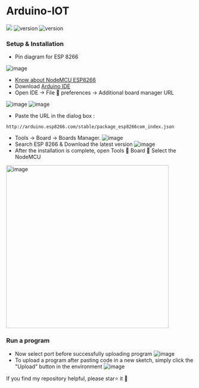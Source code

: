 # Arduino-IOT
 ![](https://img.shields.io/circleci/project/github/badges/shields/master)         ![version](https://img.shields.io/badge/version-1.4-blue) ![version](https://img.shields.io/badge/Embedded-C-100%-blue)

### Setup & Installation
- Pin diagram for ESP 8266
  
 ![image](https://i.pinimg.com/originals/8c/9d/a0/8c9da080e2bc1e5ff88d585712749caf.jpg)
- [Know about NodeMCU ESP8266](https://www.make-it.ca/nodemcu-details-specifications/)
- Download [Arduino IDE](https://www.arduino.cc/en/software/)
- Open IDE -> File  preferences -> Additional board manager URL
  
 ![image](https://europe1.discourse-cdn.com/arduino/original/4X/e/d/6/ed6590ef0443cdb9736ee2f24cbc6e8886d46b72.png)
 ![image](https://europe1.discourse-cdn.com/arduino/original/4X/6/9/9/699525237162570c9ad6fb6b2a1cea9d0a002663.png)
-  Paste the URL in the dialog box :
  ```
http://arduino.esp8266.com/stable/package_esp8266com_index.json
```
-  Tools -> Board -> Boards Manager.
  ![image](https://i0.wp.com/randomnerdtutorials.com/wp-content/uploads/2019/07/Install-ESP8266-Board-add-on-in-Arduino-IDE-open-boards-manager.png?resize=671%2C336&quality=100&strip=all&ssl=1)
-  Search ESP 8266 & Download the latest version
  ![image](https://europe1.discourse-cdn.com/arduino/optimized/4X/7/7/1/771e9e169135ab9d10fb5c7fd46bbe1f2304c6af_2_690x396.jpeg)
-  After the installation is complete, open Tools  Board  Select the NodeMCU
  <img width="436" alt="image" src="https://github.com/KhushiiAgarwal/Arduino-IOT/assets/99123453/0817cf57-634e-4747-ac30-28c021e6607d">

  
 ### Run a program
-  Now select port before successfully uploading program
  ![image](https://www.arduino.cc/wiki/static/bdbab2533752dbb0a6d18c02adeca0a0/4b190/UNO_Port.jpg)
-  To upload a program after pasting code in a new sketch, simply click the "Upload" button in the environment
  ![image](https://www.arduino.cc/wiki/static/0bd943210336ba4022b1b4e493775d82/008e2/UNO_Upload.png)

If you find my repository helpful, please star⭐ it 🌟
